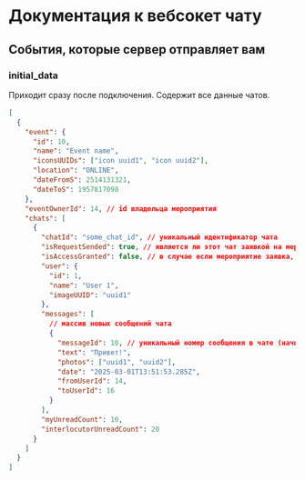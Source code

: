 # Документация к вебсокет чату

## События, которые сервер отправляет вам

### initial_data

Приходит сразу после подключения. Содержит все данные чатов.

```json
[
  {
    "event": {
      "id": 10,
      "name": "Event name",
      "iconsUUIDs": ["icon uuid1", "icon uuid2"],
      "location": "ONLINE",
      "dateFromS": 2514131321,
      "dateToS": 1957817098
    },
    "eventOwnerId": 14, // id владельца мероприятия
    "chats": [
      {
        "chatId": "some_chat_id", // уникальный идентификатор чата
        "isRequestSended": true, // является ли этот чат заявкой на мероприятие?
        "isAccessGranted": false, // в случае если мероприятие заявка, выдан ли на нее доступ?
        "user": {
          "id": 1,
          "name": "User 1",
          "imageUUID": "uuid1"
        },
        "messages": [
          // массив новых сообщений чата
          {
            "messageId": 10, // уникальный номер сообщения в чате (начинаются с 1)
            "text": "Привет!",
            "photos": ["uuid1", "uuid2"],
            "date": "2025-03-01T13:51:53.285Z",
            "fromUserId": 14,
            "toUserId": 16
          }
        ],
        "myUnreadCount": 10,
        "interlocutorUnreadCount": 20
      }
    ]
  }
]
```

<!-- ### chat_updates

Присылается при обновлении сообщений в чате в чате. Присылает весь объект чата. Если `eventOwnerId` равен вашему id, то этот чат - один из чатов, в которых пользователи пишут вашему мероприятию, соответственно такие чаты должны группироваться по id мероприятия:

![](image.png)

Если `eventOwnerId` не равен вашему id, то этот чат - один из чатов, в который вы, как пользователь, пишите, чтобы например получить доступ к нему:

![](image-1.png)

Параметр `isRequestSended` отвечает за то, является ли чат запросом на мероприятие. Если он является запросом, то со стороны пользователя он выглядит так:

![](image-2.png)

а со стороны владельца вот так:

![](image-3.png)

```json
{
  "chatId": "some_chat_id", // уникальный идентификатор чата
  "event": {
    "id": 10,
    "name": "Event name",
    "iconsUUIDs": ["icon uuid1", "icon uuid2"]
  },
  "eventOwnerId": 14, // id владельца мероприятия
  "isRequestSended": true, // является ли этот чат заявкой на мероприятие?
  "messages": [
    // массив новых сообщений чата
    {
      "messageId": 10, // уникальный номер сообщения в чате (начинаются с 1)
      "text": "Привет!",
      "photos": ["uuid1", "uuid2"],
      "date": "2025-03-01T13:51:53.285Z",
      "fromUserId": 14,
      "toUserId": 16
    }
  ]
}
```

### chat_unread

Обновление статуса просмотров у чата. Показывает как ваши непрочитанные, так и непрочитанные у вашего собеседника.

```json
{
  "chatId": "some_unique_id",
  "myUnreadCount": 10, // количество сообщений, которые я не прочитал
  "interlocutorUnreadCount": 20 // количество моих сообщений, которые не прочитал собеседник
}
```

### history

Загрузка более ранних сообщений чата. Приходит при отправке события `load_history`.

```json
{
  "chatId": "some_unique_id",
  "messages": [
    {
      "messageId": 1,
      "text": "Это старое сообщение",
      "photos": ["uuid1", "uuid2"],
      "date": "2025-03-01T13:51:53.285Z",
      "fromUserId": 14,
      "toUserId": 16
    }
  ]
}
```

### debug_info

Присылает ошибки, чаще всего связанные с неверными входными параметрами на запрос. Или внутренними ошибками сервиса.

## События, которые сервер ожидает от вас

## send_message

Отправка сообщения в чат.

```json
{
  "chatId": "chat_unique_id",
  "message": {
    "text": "Текст сообщения",
    "photos": ["uuid1", "uuid2"],
    "attachedPhotos": ["uuid1", "uuid2", "uuid3"]
  }
}
```

## read_messages

Пометить сообщения как прочитанные

```json
{
  "chatId": "chat_unique_id",
  "lastReadedMessageId": 10 // messageId последнего прочитанного сообщения
}
```

## load_history

Запрос на загрузку диалога выше (истории)

```json
{
  "chatId": "chat_unique_id",
  "lastMessageId": 124 // messageId самого последнего загруженного сообщения в чате
}
``` -->
